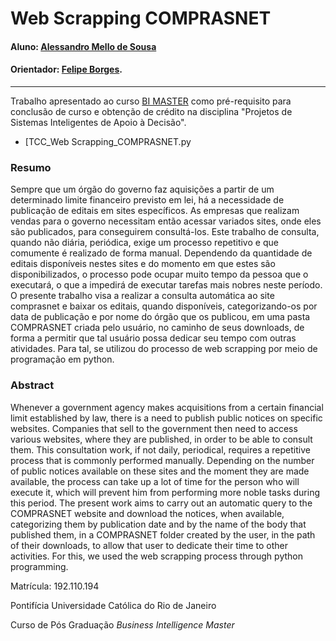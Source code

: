 <!-- antes de enviar a versão final, solicitamos que todos os comentários, colocados para orientação ao aluno, sejam removidos do arquivo -->
# Web Scrapping COMPRASNET

#### Aluno: [Alessandro Mello de Sousa](https://github.com/amsousa1972)
#### Orientador: [Felipe Borges](https://github.com/FelipeBorgesC).

---

Trabalho apresentado ao curso [BI MASTER](https://ica.puc-rio.ai/bi-master) como pré-requisito para conclusão de curso e obtenção de crédito na disciplina "Projetos de Sistemas Inteligentes de Apoio à Decisão".

<!-- para os links a seguir, caso os arquivos estejam no mesmo repositório que este README, não há necessidade de incluir o link completo: basta incluir o nome do arquivo, com extensão, que o GitHub completa o link corretamente -->
- [TCC_Web Scrapping_COMPRASNET.py


### Resumo

Sempre que um órgão do governo faz aquisições a partir de um determinado limite financeiro previsto em lei, há a necessidade de publicação de editais em sites específicos. As empresas que realizam vendas para o governo necessitam então acessar variados sites, onde eles são publicados, para conseguirem consultá-los. Este trabalho de consulta, quando não diária, periódica, exige um processo repetitivo e que comumente é realizado de forma manual. Dependendo da quantidade de editais disponíveis nestes sites e do momento em que estes são disponibilizados, o processo pode ocupar muito tempo da pessoa que o executará, o que a impedirá de executar tarefas mais nobres neste período. O presente trabalho visa a realizar a consulta automática ao site comprasnet e baixar os editais, quando disponíveis, categorizando-os por data de publicação e por nome do órgão que os publicou, em uma pasta COMPRASNET criada pelo usuário, no caminho de seus downloads, de forma a permitir que tal usuário possa dedicar seu tempo com outras atividades. Para tal, se utilizou do processo de web scrapping por meio de programação em python.

### Abstract <!-- Opcional! Caso não aplicável, remover esta seção -->

Whenever a government agency makes acquisitions from a certain financial limit established by law, there is a need to publish public notices on specific websites. Companies that sell to the government then need to access various websites, where they are published, in order to be able to consult them. This consultation work, if not daily, periodical, requires a repetitive process that is commonly performed manually. Depending on the number of public notices available on these sites and the moment they are made available, the process can take up a lot of time for the person who will execute it, which will prevent him from performing more noble tasks during this period. The present work aims to carry out an automatic query to the COMPRASNET website and download the notices, when available, categorizing them by publication date and by the name of the body that published them, in a COMPRASNET folder created by the user, in the path of their downloads, to allow that user to dedicate their time to other activities. For this, we used the web scrapping process through python programming.


Matrícula: 192.110.194

Pontifícia Universidade Católica do Rio de Janeiro

Curso de Pós Graduação *Business Intelligence Master*


